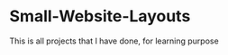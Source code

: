 # Small-Website-Layouts

<!-- ![GitHub repo size](https://img.shields.io/github/repo-size/Azizbek98/Small-Website-Layouts) -->

This is all projects that I have done, for learning purpose
